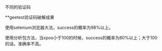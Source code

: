 不同的验证码

**geetest验证码破解成果

使用selenium浏览器大法，success的概率为98%以上。

使用分析包方法，当xpos小于100的时候，success的概率为80%以上；大于100的话，准确率不高。

